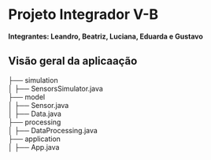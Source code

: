 <h1>Projeto Integrador V-B</h1>
<b>Integrantes: Leandro, Beatriz, Luciana, Eduarda e Gustavo</b>

<h2>Visão geral da aplicaação</h2>
<p>
├── simulation </br>
│   ├── SensorsSimulator.java </br>
├── model </br>
│   ├── Sensor.java </br>
│   ├── Data.java </br>
├── processing </br>
│   ├── DataProcessing.java </br>
├── application </br>
│   ├── App.java </br>
</p>
